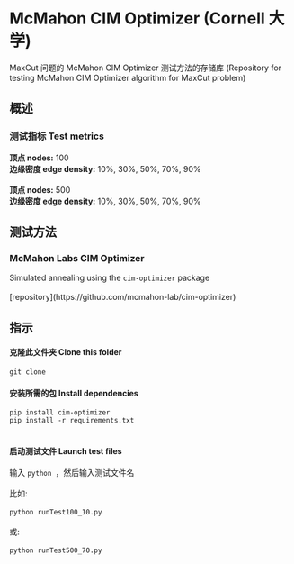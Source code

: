 # McMahon CIM Optimizer (Cornell 大学)

MaxCut 问题的 McMahon CIM Optimizer 测试方法的存储库 (Repository for testing McMahon CIM Optimizer algorithm for MaxCut problem)

<h2> 概述  </h2>
<h3>测试指标 Test metrics</h3>
 
 
 <b>顶点 nodes:</b> 100
 <br>
 <b>边缘密度 edge density:</b> 10%, 30%, 50%, 70%, 90%
 <br><br>
 <b>顶点 nodes:</b> 500
 <br>
 <b>边缘密度 edge density:</b> 10%, 30%, 50%, 70%, 90%
 
 
<h2>测试方法 </h2>
<h3>McMahon Labs CIM Optimizer </h3>
Simulated annealing using the <code>cim-optimizer</code> package<br>

<br>
[repository](https://github.com/mcmahon-lab/cim-optimizer)

 <h2>指示 </h2>
 <h4>克隆此文件夹 Clone this folder</h4>
   <code>git clone</code>

<h4>安装所需的包 Install dependencies</h4>
  <code>pip install cim-optimizer</code> <br>
  <code>pip install -r requirements.txt</code> <br><br>
  <h4>启动测试文件 Launch test files </h4>
  输入 <code>python </code>，然后输入测试文件名  <br>
<br>
比如: <br><br> 
<code>python runTest100_10.py</code>
<br><br>
或:
<br><br>
<code>python runTest500_70.py</code>
